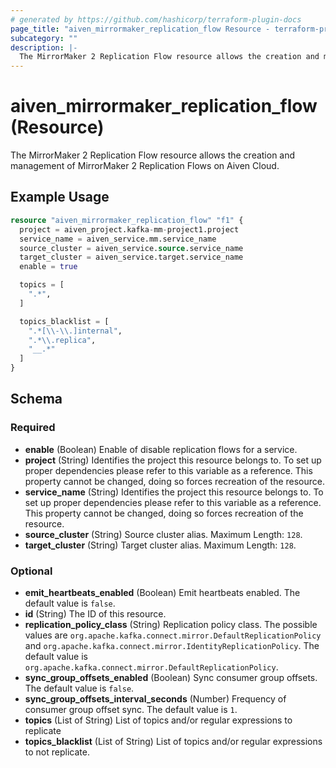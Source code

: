 ```yaml
---
# generated by https://github.com/hashicorp/terraform-plugin-docs
page_title: "aiven_mirrormaker_replication_flow Resource - terraform-provider-aiven"
subcategory: ""
description: |-
  The MirrorMaker 2 Replication Flow resource allows the creation and management of MirrorMaker 2 Replication Flows on Aiven Cloud.
---
```


# aiven_mirrormaker_replication_flow (Resource)

The MirrorMaker 2 Replication Flow resource allows the creation and management of MirrorMaker 2 Replication Flows on Aiven Cloud.

## Example Usage

```terraform
resource "aiven_mirrormaker_replication_flow" "f1" {
  project = aiven_project.kafka-mm-project1.project
  service_name = aiven_service.mm.service_name
  source_cluster = aiven_service.source.service_name
  target_cluster = aiven_service.target.service_name
  enable = true

  topics = [
    ".*",
  ]

  topics_blacklist = [
    ".*[\\-\\.]internal",
    ".*\\.replica",
    "__.*"
  ]
}
```

<!-- schema generated by tfplugindocs -->
## Schema

### Required

- **enable** (Boolean) Enable of disable replication flows for a service.
- **project** (String) Identifies the project this resource belongs to. To set up proper dependencies please refer to this variable as a reference. This property cannot be changed, doing so forces recreation of the resource.
- **service_name** (String) Identifies the project this resource belongs to. To set up proper dependencies please refer to this variable as a reference. This property cannot be changed, doing so forces recreation of the resource.
- **source_cluster** (String) Source cluster alias. Maximum Length: `128`.
- **target_cluster** (String) Target cluster alias. Maximum Length: `128`.

### Optional

- **emit_heartbeats_enabled** (Boolean) Emit heartbeats enabled. The default value is `false`.
- **id** (String) The ID of this resource.
- **replication_policy_class** (String) Replication policy class. The possible values are `org.apache.kafka.connect.mirror.DefaultReplicationPolicy` and `org.apache.kafka.connect.mirror.IdentityReplicationPolicy`. The default value is `org.apache.kafka.connect.mirror.DefaultReplicationPolicy`.
- **sync_group_offsets_enabled** (Boolean) Sync consumer group offsets. The default value is `false`.
- **sync_group_offsets_interval_seconds** (Number) Frequency of consumer group offset sync. The default value is `1`.
- **topics** (List of String) List of topics and/or regular expressions to replicate
- **topics_blacklist** (List of String) List of topics and/or regular expressions to not replicate.


